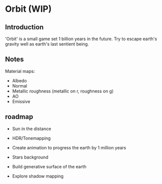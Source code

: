 # Orbit (WIP)

## Introduction

'Orbit' is a small game set 1 billion years in the future. Try to escape earth's gravity well as earth's last sentient being.

## Notes

Material maps:
- Albedo
- Normal
- Metallic roughness (metallic on r, roughness on g)
- AO
- Emissive

## roadmap 

- Sun in the distance
- HDR/Tonemapping
- Create animation to progress the earth by 1 million years
- Stars background

- Build generative surface of the earth
- Explore shadow mapping
